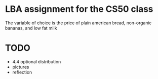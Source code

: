 # LBA assignment for the CS50 class

The variable of choice is the price of plain american bread, non-organic bananas, and low fat milk

# TODO

- 4.4 optional distribution
- pictures
- reflection
